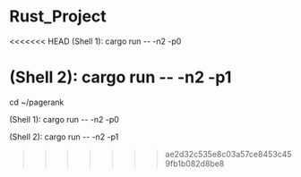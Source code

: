 # Rust_Project
<<<<<<< HEAD
(Shell 1): cargo run -- -n2 -p0
   
(Shell 2): cargo run -- -n2 -p1
=======
 
 cd ~/pagerank
  
(Shell 1):  cargo run -- -n2 -p0
  
(Shell 2):  cargo run -- -n2 -p1
>>>>>>> ae2d32c535e8c03a57ce8453c459fb1b082d8be8

